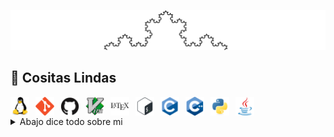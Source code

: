 ![Head](img/koch.png)

## :robot: Cositas Lindas

<!--
Fuente de los íconos:
https://github.com/devicons/devicon/tree/v2.15.1/icons
-->
<p>
<img align="left" alt="Linux" width="30px" style="padding-right:10px;" src="https://raw.githubusercontent.com/devicons/devicon/v2.15.1/icons/linux/linux-original.svg" />
<img align="left" alt="Git" width="30px" style="padding-right:10px;" src="https://raw.githubusercontent.com/devicons/devicon/v2.15.1/icons/git/git-original.svg" />
<img align="left" alt="GitHub" width="30px" style="padding-right:10px;" src="https://raw.githubusercontent.com/devicons/devicon/v2.15.1/icons/github/github-original.svg" />
<img align="left" alt="Vim" width="30px" style="padding-right:10px;" src="https://raw.githubusercontent.com/devicons/devicon/v2.15.1/icons/vim/vim-original.svg" />
<img align="left" alt="LaTeX" width="30px" style="padding-right:10px;" src="https://raw.githubusercontent.com/devicons/devicon/v2.15.1/icons/latex/latex-original.svg" />
<img align="left" alt="Bash" width="30px" style="padding-right:10px;" src="https://raw.githubusercontent.com/devicons/devicon/v2.15.1/icons/bash/bash-original.svg" />
<img align="left" alt="C" width="30px" style="padding-right:10px;" src="https://raw.githubusercontent.com/devicons/devicon/v2.15.1/icons/c/c-original.svg" />
<img align="left" alt="CPP" width="30px" style="padding-right:10px;" src="https://raw.githubusercontent.com/devicons/devicon/v2.15.1/icons/cplusplus/cplusplus-original.svg" />
<img align="left" alt="Python" width="30px" style="padding-right:10px;" src="https://raw.githubusercontent.com/devicons/devicon/v2.15.1/icons/python/python-original.svg" />
<img align="left" alt="Java" width="30px" style="padding-right:10px;" src="https://raw.githubusercontent.com/devicons/devicon/v2.15.1/icons/java/java-original.svg" />
</p>
<br>
<p>
<details>
<summary>Abajo dice todo sobre mi</summary>
Todo sobre mi.
</details>
</p>
